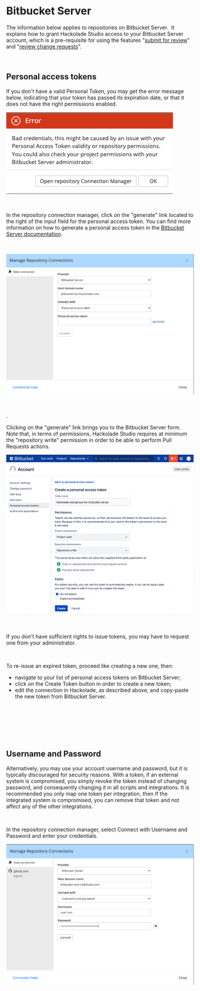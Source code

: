 # Bitbucket Server

The information below applies to repositories on Bitbucket Server.&nbsp; It explains how to grant Hackolade Studio access to your Bitbucket Server account, which is a pre-requisite for using the features "[submit for review](<Submitforreview.md>)" and "[review change requests](<Reviewchangerequests.md>)".

&nbsp;

## Personal access tokens

If you don't have a valid Personal Token, you may get the error message below, indicating that your token has passed its expiration date, or that it does not have the right permissions enabled.

![Workgroup - Bitbucket Cloud token error](<lib/Workgroup%20-%20Bitbucket%20Cloud%20token%20error.png>)

&nbsp;

In the repository connection manager, click on the "generate" link located to the right of the input field for the personal access token. You can find more information on how to generate a personal access token in the [Bitbucket Server documentation](<https://confluence.atlassian.com/bitbucketserver0717/personal-access-tokens-1087535496.html> "target=\"\_blank\"").

&nbsp;

![Workgroup - manage hub connections - Bitbucke](<lib/Workgroup%20-%20manage%20hub%20connections%20-%20Bitbucke.png>)

&nbsp;

.

Clicking on the "generate" link brings you to the Bitbucket Server form.&nbsp; Note that, in terms of permissions, Hackolade Studio requires at minimum the "repository write" permission in order to be able to perform Pull Requests actions.

![Workgroup - Bitbucket Server personal token](<lib/Workgroup%20-%20Bitbucket%20Server%20personal%20token.png>)

&nbsp;

If you don't have sufficient rights to issue tokens, you may have to request one from your administrator. &nbsp;

&nbsp;

To re-issue an expired token, proceed like creating a new one, then:

* navigate to your list of personal access tokens on Bitbucket Server;
* click on the Create Token button in order to create a new token;
* edit the connection in Hackolade, as described above, and copy-paste the new token from Bitbucket Server.

&nbsp;

# &nbsp;

## Username and Password

Alternatively, you may use your account username and password, but it is typically discouraged for security reasons. With a token, if an external system is compromised, you simply revoke the token instead of changing password, and consequently changing it in all scripts and integrations. It is recommended you only map one token per integration, then If the integrated system is compromised, you can remove that token and not affect any of the other integrations.

&nbsp;

In the repository connection manager, select Connect with Username and Password and enter your credentials.

![Workgroup - Bitbucket basic auth](<lib/Workgroup%20-%20Bitbucket%20basic%20auth.png>)

